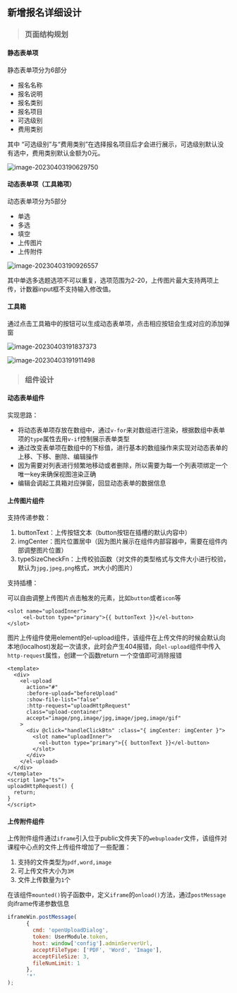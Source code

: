 ## 新增报名详细设计

> ### 页面结构规划

#### 静态表单项

静态表单项分为6部分

- 报名名称
- 报名说明
- 报名类别
- 报名项目
- 可选级别
- 费用类别

其中 “可选级别”与“费用类别”在选择报名项目后才会进行展示，可选级别默认没有选中，费用类别默认金额为0元。

![image-20230403190629750](../img/image-20230403190629750.png)

#### 动态表单项（工具箱项）

动态表单项分为5部分

- 单选
- 多选
- 填空
- 上传图片
- 上传附件

![image-20230403190926557](../img/image-20230403190926557.png)

其中单选多选题选项不可以重复，选项范围为2-20，上传图片最大支持两项上传，计数器input框不支持输入修改值。

#### 工具箱

通过点击工具箱中的按钮可以生成动态表单项，点击相应按钮会生成对应的添加弹窗

![image-20230403191837373](../img/image-20230403191837373.png)

![image-20230403191911498](../img/image-20230403191911498.png)

> ### 组件设计

#### 动态表单组件

实现思路：

- 将动态表单项存放在数组中，通过`v-for`来对数组进行渲染，根据数组中表单项的`type`属性去用`v-if`控制展示表单类型
- 通过改变表单项在数组中的下标值，进行基本的数组操作来实现对动态表单的上移、下移、删除、编辑操作
- 因为需要对列表进行频繁地移动或者删除，所以需要为每一个列表项绑定一个唯一key来确保视图渲染正确
- 编辑会调起工具箱对应弹窗，回显动态表单的数据信息

#### 上传图片组件

支持传递参数：

1. buttonText：上传按钮文本（button按钮在插槽的默认内容中）
2. imgCenter：图片位置居中（因为图片展示在组件内部容器中，需要在组件内部调整图片位置）
3. typeSizeCheckFn：上传校验函数（对文件的类型格式与文件大小进行校验，默认为`jpg,jpeg,png`格式，`3M`大小的图片）

支持插槽：

可以自由调整上传图片点击触发的元素，比如`button`或者`icon`等

```vue
<slot name="uploadInner">
     <el-button type="primary">{{ buttonText }}</el-button>
</slot>
```

图片上传组件使用element的el-upload组件，该组件在上传文件的时候会默认向本地(localhost)发起一次请求，此时会产生404报错，向`el-upload`组件中传入`http-request`属性，创建一个函数return 一个空值即可消除报错

```vue
<template>
  <div>
    <el-upload
      action="#"
      :before-upload="beforeUpload"
      :show-file-list="false"
      :http-request="uploadHttpRequest"
      class="upload-container"
      accept="image/png,image/jpg,image/jpeg,image/gif"
    >
      <div @click="handleClickBtn" :class="{ imgCenter: imgCenter }">
        <slot name="uploadInner">
          <el-button type="primary">{{ buttonText }}</el-button>
        </slot>
      </div>
    </el-upload>
  </div>
</template>
<script lang="ts">
uploadHttpRequest() {
  return;
}
</script>
```

#### 上传附件组件

上传附件组件通过`iframe`引入位于public文件夹下的`webuploader`文件，该组件对课程中心点的文件上传组件增加了一些配置：

1. 支持的文件类型为`pdf,word,image`
2. 可上传文件大小为`3M`
3. 文件上传数量为`1`个

在该组件`mounted()`钩子函数中，定义`iframe`的`onload()`方法，通过`postMessage`向iframe传递参数信息

```js
iframeWin.postMessage(
      {
        cmd: 'openUploadDialog',
        token: UserModule.token,
        host: window['config'].adminServerUrl,
        acceptFileType: ['PDF', 'Word', 'Image'],
        acceptFileSize: 3,
        fileNumLimit: 1
      },
      '*'
);
```

















